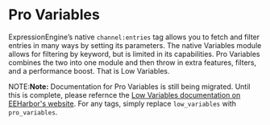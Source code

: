 <!--
    This source file is part of the open source project
    ExpressionEngine User Guide (https://github.com/ExpressionEngine/ExpressionEngine-User-Guide)

    @link      https://expressionengine.com/
    @copyright Copyright (c) 2003-2020, Packet Tide, LLC (https://packettide.com)
    @license   https://expressionengine.com/license Licensed under Apache License, Version 2.0
-->

# Pro Variables

ExpressionEngine’s native `channel:entries` tag allows you to fetch and filter entries in many ways by setting its parameters. The native Variables module allows for filtering by keyword, but is limited in its capabilities. Pro Variables combines the two into one module and then throw in extra features, filters, and a performance boost. That is Low Variables.

NOTE:**Note:** Documentation for Pro Variables is still being migrated. Until this is complete, please refernce the [Low Variables documentation on EEHarbor's website](https://eeharbor.com/low-variables). For any tags, simply replace `low_variables` with `pro_variables`.